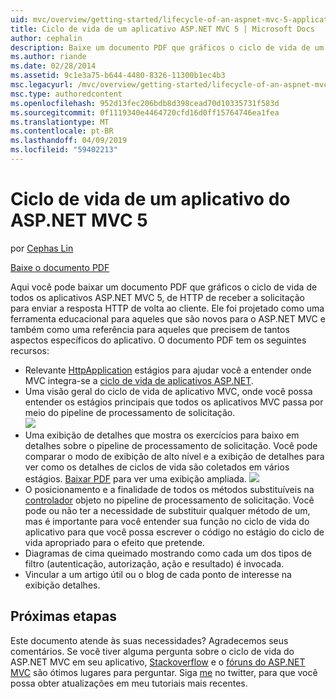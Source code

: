 ```yaml
---
uid: mvc/overview/getting-started/lifecycle-of-an-aspnet-mvc-5-application
title: Ciclo de vida de um aplicativo ASP.NET MVC 5 | Microsoft Docs
author: cephalin
description: Baixe um documento PDF que gráficos o ciclo de vida de um aplicativo ASP.NET MVC 5. Este documento de ciclo de vida fornece uma visão geral do ciclo de vida do MVC um...
ms.author: riande
ms.date: 02/28/2014
ms.assetid: 9c1e3a75-b644-4480-8326-11300b1ec4b3
msc.legacyurl: /mvc/overview/getting-started/lifecycle-of-an-aspnet-mvc-5-application
msc.type: authoredcontent
ms.openlocfilehash: 952d13fec206bdb8d398cead70d10335731f583d
ms.sourcegitcommit: 0f1119340e4464720cfd16d0ff15764746ea1fea
ms.translationtype: MT
ms.contentlocale: pt-BR
ms.lasthandoff: 04/09/2019
ms.locfileid: "59402213"
---
```

# <a name="lifecycle-of-an-aspnet-mvc-5-application"></a>Ciclo de vida de um aplicativo do ASP.NET MVC 5

por [Cephas Lin](https://github.com/cephalin)

[Baixe o documento PDF](lifecycle-of-an-aspnet-mvc-5-application/_static/lifecycle-of-an-aspnet-mvc-5-application1.pdf)

Aqui você pode baixar um documento PDF que gráficos o ciclo de vida de todos os aplicativos ASP.NET MVC 5, de HTTP de receber a solicitação para enviar a resposta HTTP de volta ao cliente. Ele foi projetado como uma ferramenta educacional para aqueles que são novos para o ASP.NET MVC e também como uma referência para aqueles que precisem de tantos aspectos específicos do aplicativo. O documento PDF tem os seguintes recursos:

- Relevante [HttpApplication](https://msdn.microsoft.com/library/system.web.httpapplication.aspx) estágios para ajudar você a entender onde MVC integra-se a [ciclo de vida de aplicativos ASP.NET](https://msdn.microsoft.com/library/bb470252.aspx).
- Uma visão geral do ciclo de vida de aplicativo MVC, onde você possa entender os estágios principais que todos os aplicativos MVC passa por meio do pipeline de processamento de solicitação.  
    ![](lifecycle-of-an-aspnet-mvc-5-application/_static/image1.jpg)
- Uma exibição de detalhes que mostra os exercícios para baixo em detalhes sobre o pipeline de processamento de solicitação. Você pode comparar o modo de exibição de alto nível e a exibição de detalhes para ver como os detalhes de ciclos de vida são coletados em vários estágios. [Baixar PDF](lifecycle-of-an-aspnet-mvc-5-application/_static/lifecycle-of-an-aspnet-mvc-5-application1.pdf) para ver uma exibição ampliada.
    ![](lifecycle-of-an-aspnet-mvc-5-application/_static/image2.jpg)
- O posicionamento e a finalidade de todos os métodos substituíveis na [controlador](https://msdn.microsoft.com/library/system.web.mvc.controller.aspx) objeto no pipeline de processamento de solicitação. Você pode ou não ter a necessidade de substituir qualquer método de um, mas é importante para você entender sua função no ciclo de vida do aplicativo para que você possa escrever o código no estágio do ciclo de vida apropriado para o efeito que pretende.
- Diagramas de cima queimado mostrando como cada um dos tipos de filtro (autenticação, autorização, ação e resultado) é invocada.
- Vincular a um artigo útil ou o blog de cada ponto de interesse na exibição detalhes.


## <a name="next-steps"></a>Próximas etapas

Este documento atende às suas necessidades? Agradecemos seus comentários. Se você tiver alguma pergunta sobre o ciclo de vida do ASP.NET MVC em seu aplicativo, [Stackoverflow](http://stackoverflow.com/help) e o [fóruns do ASP.NET MVC](https://forums.asp.net/1146.aspx) são ótimos lugares para perguntar. Siga [me](https://twitter.com/Cephas_MSFT) no twitter, para que você possa obter atualizações em meu tutoriais mais recentes.
